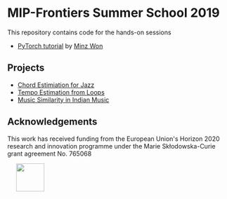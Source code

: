 # MIP-Frontiers Summer School 2019

This repository contains code for the hands-on sessions

- [PyTorch tutorial](genre_classification_PyTorch.ipynb) by [Minz Won](https://github.com/minzwon)

## Projects

- [Chord Estimiation for Jazz](ChordEstimation/ACE_MIP-Frontiers.ipynb)
- [Tempo Estimation from Loops](TempoEstimationFromLoops/TempoEstimationFromLoops.ipynb)
- [Music Similarity in Indian Music](MelodySimilarityIndian/melodicsimilarity.ipynb)

## Acknowledgements

This work has received funding from the European Union's Horizon 2020 research and innovation programme under the Marie Skłodowska-Curie grant agreement No. 765068

<img src="https://upload.wikimedia.org/wikipedia/commons/b/b7/Flag_of_Europe.svg" height="64" hspace="20">
